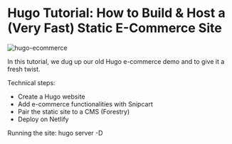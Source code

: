 # Hugo Tutorial: How to Build & Host a (Very Fast) Static E-Commerce Site

![hugo-ecommerce](https://snipcart.com/media/204274/hugo-ecommerce-tutorial.jpg)

In this tutorial, we dug up our old Hugo e-commerce demo and to give it a fresh twist.

Technical steps:

- Create a Hugo website
- Add e-commerce functionalities with Snipcart
- Pair the static site to a CMS (Forestry)
- Deploy on Netlify



Running the site: hugo server -D

